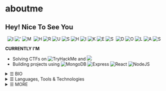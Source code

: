 # aboutme

## Hey! Nice To See You

<div align="center">

<img src="https://img.shields.io/badge/-I-8B0000" alt="I">

 

<img src="https://img.shields.io/badge/-&#x27;-FF8C00" alt="&#x27;">

 

<img src="https://img.shields.io/badge/-M-FFD700" alt="M">

 

<img src="https://img.shields.io/badge/--000000" alt="">

 

<img src="https://img.shields.io/badge/-H-006400" alt="H">

 

<img src="https://img.shields.io/badge/-R-00008B" alt="R">

 

<img src="https://img.shields.io/badge/-U-4B0082" alt="U">

 

<img src="https://img.shields.io/badge/-S-FF1493" alt="S">

 

<img src="https://img.shields.io/badge/-H-00CED1" alt="H">

 

<img src="https://img.shields.io/badge/-I-32CD32" alt="I">

 

<img src="https://img.shields.io/badge/-K-8B4513" alt="K">

 

<img src="https://img.shields.io/badge/-E-008B8B" alt="E">

 

<img src="https://img.shields.io/badge/-S-8B008B" alt="S">

 

<img src="https://img.shields.io/badge/--000000" alt="">

 

<img src="https://img.shields.io/badge/-D-FA8072" alt="D">

 

<img src="https://img.shields.io/badge/-O-FFD700" alt="O">

 

<img src="https://img.shields.io/badge/-L-000080" alt="L">

 

<img src="https://img.shields.io/badge/-A-40E0D0" alt="A">

 

<img src="https://img.shields.io/badge/-S-D3D3D3" alt="S">

</div>

**CURRENTLY I'M**

* Solving CTFs on ![TryHackMe](https://img.shields.io/badge/TryHackMe-red?logo=hack) and ![](https://img.shields.io/badge/HackTheBox-darkgreen)
* Building projects using ![MongoDB](https://img.shields.io/badge/MongoDB-darkgreen?) ![Express](https://img.shields.io/badge/Express-darkorange?) ![React](https://img.shields.io/badge/ReactJS-darkblue?) ![NodeJS](https://img.shields.io/badge/Nodes-darkyellow?)

<details>

<summary>☰ BIO</summary>

* 🔭 I like Web Development and Cybersecurity.
* 🎯 Specifically interested in MERN Stack and Pentesting.
* 🌱 Learning all about ReactJS and Offensive Security.
* 🤝 Looking for:
  * Junior roles in the field of Cybersecurity.
  * Collaboration on Open Source Projects in Web Development.
* ✉️ Ping me about Javascript and NodeJS.
* 🙋‍♂️ Reach out to me via: [![Gmail](https://img.shields.io/badge/-hexadivine@gmail.com-c14438?style=flat-square\&logo=Gmail\&logoColor=white)](mailto:hexadivine@gmail.com) [![LinkedIn](https://img.shields.io/badge/-hrushikeshdolas-0a66c2?style=flat-square\&logo=linkedin\&logoColor=white)](https://www.linkedin.com/in/hrushikeshdolas/)

</details>

<details>

<summary>☰ Languages, Tools &#x26; Technologies</summary>

Programming Languages

[![C](https://img.shields.io/badge/C-00599C.svg?logo=c\&logoColor=white)](https://github.com/search?q=user%3Ahexadivine+language%3Ac) [![C++](https://img.shields.io/badge/C%2B%2B-004482.svg?logo=c%2B%2B\&logoColor=white)](https://github.com/search?q=user%3Ahexadivine+language%3Ac%2B%2B) [![Python](https://img.shields.io/badge/Python-306998.svg?logo=python\&logoColor=white)](https://github.com/search?q=user%3Ahexadivine+language%3Apython) [![JavaScript](https://img.shields.io/badge/JavaScript-F7DF1E.svg?logo=javascript\&logoColor=black)](https://github.com/search?q=user%3Ahexadivine+language%3Ajavascript)

Web Technologies

[![HTML](https://img.shields.io/badge/HTML-E34F26.svg?logo=html5\&logoColor=white)](https://github.com/search?q=user%3Ahexadivine+language%3Ahtml) [![CSS](https://img.shields.io/badge/CSS-1572B6.svg?logo=css3\&logoColor=white)](https://github.com/search?q=user%3Ahexadivine+language%3Acss) [![Tailwind CSS](https://img.shields.io/badge/Tailwind%20CSS-38B2AC.svg?logo=tailwindcss\&logoColor=white)](https://github.com/search?q=user%3Ahexadivine+language%3Atailwindcss)

Tech Stack

[![MongoDB](https://img.shields.io/badge/MongoDB-47A248.svg?logo=mongodb\&logoColor=white)](https://github.com/search?q=user%3Ahexadivine+language%3Amongodb) [![Express](https://img.shields.io/badge/Express-000000.svg?logo=express\&logoColor=white)](https://github.com/search?q=user%3Ahexadivine+language%3Aexpress) [![React](https://img.shields.io/badge/React-61DAFB.svg?logo=react\&logoColor=black)](https://github.com/search?q=user%3Ahexadivine+language%3Areact) [![Node.js](https://img.shields.io/badge/Node.js-339933.svg?logo=node.js\&logoColor=white)](https://github.com/search?q=user%3Ahexadivine+language%3Anode.js)

Database

[![SQL](https://img.shields.io/badge/SQL-003B57.svg?logo=sql\&logoColor=white)](https://github.com/search?q=user%3Ahexadivine+language%3Asql) [![MongoDB](https://img.shields.io/badge/MongoDB-47A248.svg?logo=mongodb\&logoColor=white)](https://github.com/search?q=user%3Ahexadivine+language%3Amongodb)

</details>

<details>

<summary>☰ MORE</summary>

{% embed url="https://tryhackme.com/api/v2/badges/public-profile?userPublicId=531856" %}

</details>
